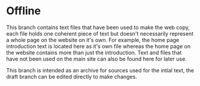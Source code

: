 # Offline 

This branch contains text files that have been used to make the web copy, each file holds one coherent piece of text but doesn't necessarily represent a whole page on the website on it's own. For example, the home page introduction text is located here as it's own file whereas the home page on the website contains more than just the introduction. Text and files that have not been used on the main site can also be found here for later use. 

This branch is intended as an archive for sources used for the intial text, the draft branch can be edited directly to make changes. 